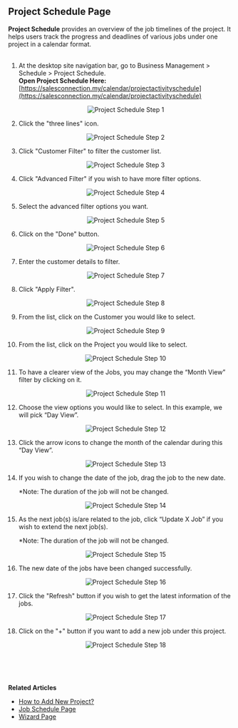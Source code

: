 ## Project Schedule Page

**Project Schedule** provides an overview of the job timelines of the project. It helps users track the progress and deadlines of various jobs under one project in a calendar format.<br><br>


1. At the desktop site navigation bar, go to Business Management > Schedule > Project Schedule.<br>
   **Open Project Schedule Here:** [https://salesconnection.my/calendar/projectactivityschedule](https://salesconnection.my/calendar/projectactivityschedule)<br>

   <p align="center">
      <img src="img2/Project_Schedule_Step_1.png" alt="Project Schedule Step 1">
   </p>

2. Click the "three lines" icon.

   <p align="center">
      <img src="img2/Project_Schedule_Step_2.png" alt="Project Schedule Step 2">
   </p>
  
3. Click "Customer Filter" to filter the customer list.

   <p align="center">
      <img src="img2/Project_Schedule_Step_3.png" alt="Project Schedule Step 3">
   </p>
   
4. Click "Advanced Filter" if you wish to have more filter options.

   <p align="center">
      <img src="img2/Project_Schedule_Step_4.png" alt="Project Schedule Step 4">
   </p>

5. Select the advanced filter options you want.

   <p align="center">
      <img src="img2/Project_Schedule_Step_5.png" alt="Project Schedule Step 5">
   </p>

6. Click on the "Done" button.

   <p align="center">
      <img src="img2/Project_Schedule_Step_6.png" alt="Project Schedule Step 6">
   </p>
  
7. Enter the customer details to filter.

   <p align="center">
      <img src="img2/Project_Schedule_Step_7.png" alt="Project Schedule Step 7">
   </p>
  
8. Click "Apply Filter".

   <p align="center">
      <img src="img2/Project_Schedule_Step_8.png" alt="Project Schedule Step 8">
   </p>
  
9. From the list, click on the Customer you would like to select.

   <p align="center">
      <img src="img2/Project_Schedule_Step_9.png" alt="Project Schedule Step 9">
   </p>
  
10. From the list, click on the Project you would like to select.

    <p align="center">
      <img src="img2/Project_Schedule_Step_10.png" alt="Project Schedule Step 10">
    </p>

11. To have a clearer view of the Jobs, you may change the “Month View” filter by clicking on it.

    <p align="center">
      <img src="img2/Project_Schedule_Step_11.png" alt="Project Schedule Step 11">
    </p>
  
12. Choose the view options you would like to select. In this example, we will pick “Day View”.

    <p align="center">
      <img src="img2/Project_Schedule_Step_12.png" alt="Project Schedule Step 12">
    </p>
  
13. Click the arrow icons to change the month of the calendar during this “Day View”.

    <p align="center">
      <img src="img2/Project_Schedule_Step_13.png" alt="Project Schedule Step 13">
    </p>

14. If you wish to change the date of the job, drag the job to the new date.

    *Note: The duration of the job will not be changed.<br>

    <p align="center">
      <img src="img2/Project_Schedule_Step_14.png" alt="Project Schedule Step 14">
    </p>
  
15. As the next job(s) is/are related to the job, click “Update X Job” if you wish to extend the next job(s).

    *Note: The duration of the job will not be changed.<br>

    <p align="center">
      <img src="img2/Project_Schedule_Step_15.png" alt="Project Schedule Step 15">
    </p>
  
16. The new date of the jobs have been changed successfully.

    <p align="center">
      <img src="img2/Project_Schedule_Step_16.png" alt="Project Schedule Step 16">
    </p>  

17. Click the "Refresh" button if you wish to get the latest information of the jobs.
    
    <p align="center">
      <img src="img2/Project_Schedule_Step_17.png" alt="Project Schedule Step 17">
    </p>  

18. Click on the "+" button if you want to add a new job under this project.
    
    <p align="center">
      <img src="img2/Project_Schedule_Step_18.png" alt="Project Schedule Step 18">
    </p>
    <br><br><br>

**Related Articles**
- [How to Add New Project?](Add_New_Project.md)
- [Job Schedule Page](Job_Schedule_Page.md)
- [Wizard Page](Wizard_Page.md)
